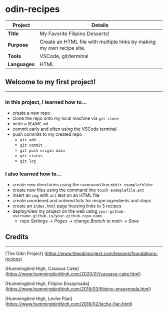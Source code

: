# odin-recipes

| Project | Details |
| --- | --- |
| **Title** | My Favorite Filipino Desserts! |
| **Purpose** | Create an HTML file with multiple links by making my own recipe site. |
| **Tools** | VSCode, git/terminal |
| **Languages** | HTML |

## Welcome to my first project! 
---
### In this project, I learned how to...
- create a new repo
- clone the repo onto my local machine via `git clone`
- write a `README.md`
- commit early and often using the VSCode terminal
- push commits to my created repo
    - `git add .`
    - `git commit .`
    - `git push origin main`
    - `git status`
    - `git log`

### I also learned how to...
- create new directories using the command line `mkdir examplefolder`
- create new files using the command line `touch examplefile.ext`
- insert an `img` with `alt` text on an HTML file
- create unordered and ordered lists for recipe ingredients and steps
- create an `index.html` page housing links to 3 recipes
- deploy/view my project on the web using `your-github-username.github.io/your-github-repo-name`
    - repo *Settings* -> *Pages* -> change *Branch* to *main* -> *Save*

## Credits
---
[The Odin Project] (https://www.theodinproject.com/lessons/foundations-recipes)

[Hummingbird High, Cassava Cake] (https://www.hummingbirdhigh.com/2020/07/cassava-cake.html)

[Hummingbird High, Filipino Ensaymada] (https://www.hummingbirdhigh.com/2019/03/filipino-ensaymada.html)

[Hummingbird High, Leche Flan] (https://www.hummingbirdhigh.com/2016/02/leche-flan.html)







